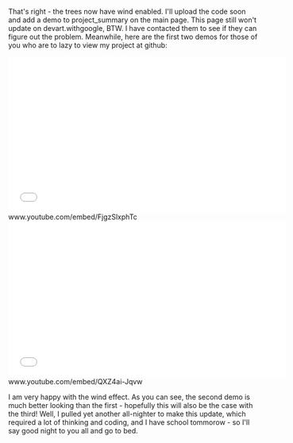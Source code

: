 That's right - the trees now have wind enabled. I'll upload the code soon and add a demo to project_summary on the main page.
This page still won't update on devart.withgoogle, BTW. I have contacted them to see if they can figure out the problem.
Meanwhile, here are the first two demos for those of you who are to lazy to view my project at github:
<iframe width="560" height="315" src="www.youtube.com/embed/FjgzSlxphTc" frameborder="0" allowfullscreen></iframe>
www.youtube.com/embed/FjgzSlxphTc
<iframe width="560" height="315" src="www.youtube.com/embed/QXZ4ai-Jqvw" frameborder="0" allowfullscreen></iframe>
www.youtube.com/embed/QXZ4ai-Jqvw

I am very happy with the wind effect. As you can see, the second demo is much better looking than the first - hopefully this will also be the case with the third!
Well, I pulled yet another all-nighter to make this update, which required a lot of thinking and coding, and I have school tommorow - so I'll say good night to you all and go to bed.
